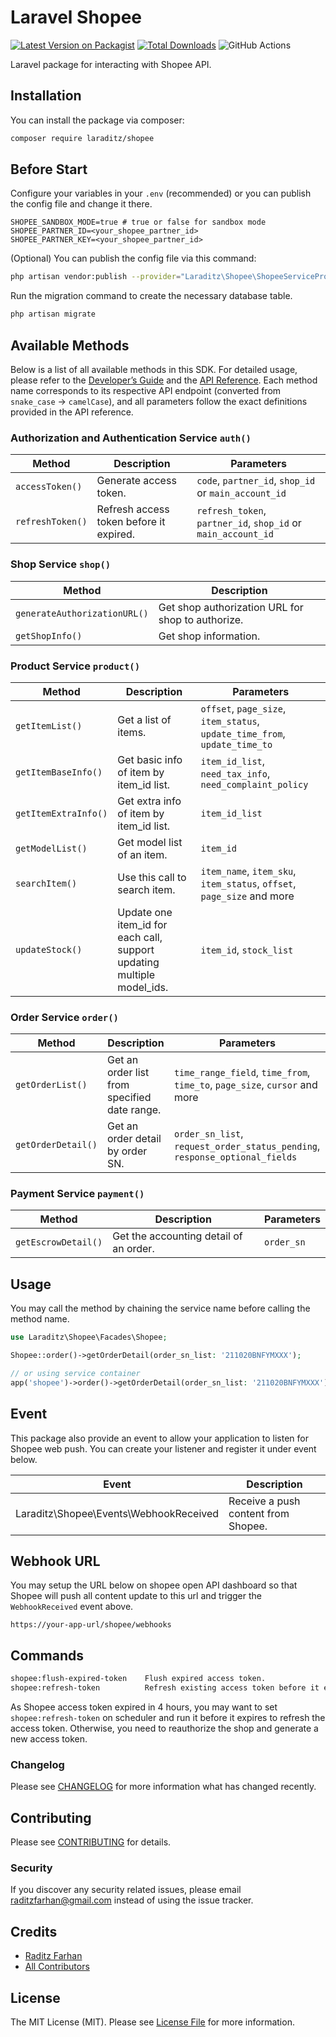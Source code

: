 # Laravel Shopee

[![Latest Version on Packagist](https://img.shields.io/packagist/v/laraditz/shopee.svg?style=flat-square)](https://packagist.org/packages/laraditz/shopee)
[![Total Downloads](https://img.shields.io/packagist/dt/laraditz/shopee.svg?style=flat-square)](https://packagist.org/packages/laraditz/shopee)
![GitHub Actions](https://github.com/laraditz/shopee/actions/workflows/main.yml/badge.svg)

Laravel package for interacting with Shopee API.

## Installation

You can install the package via composer:

```bash
composer require laraditz/shopee
```

## Before Start

Configure your variables in your `.env` (recommended) or you can publish the config file and change it there.

```
SHOPEE_SANDBOX_MODE=true # true or false for sandbox mode
SHOPEE_PARTNER_ID=<your_shopee_partner_id>
SHOPEE_PARTNER_KEY=<your_shopee_partner_id>
```

(Optional) You can publish the config file via this command:

```bash
php artisan vendor:publish --provider="Laraditz\Shopee\ShopeeServiceProvider" --tag="config"
```

Run the migration command to create the necessary database table.

```bash
php artisan migrate
```

## Available Methods

Below is a list of all available methods in this SDK. For detailed usage, please refer to the [Developer’s Guide](https://open.shopee.com/developer-guide/4) and the [API Reference](https://open.shopee.com/documents/v2/v2.product.get_category?module=89&type=1). Each method name corresponds to its respective API endpoint (converted from `snake_case` → `camelCase`), and all parameters follow the exact definitions provided in the API reference.

### Authorization and Authentication Service `auth()`

| Method           | Description                             | Parameters                                                    |
| ---------------- | --------------------------------------- | ------------------------------------------------------------- |
| `accessToken()`  | Generate access token.                  | `code`, `partner_id`, `shop_id` or `main_account_id`          |
| `refreshToken()` | Refresh access token before it expired. | `refresh_token`, `partner_id`, `shop_id` or `main_account_id` |

### Shop Service `shop()`

| Method                       | Description                                       |
| ---------------------------- | ------------------------------------------------- |
| `generateAuthorizationURL()` | Get shop authorization URL for shop to authorize. |
| `getShopInfo()`              | Get shop information.                             |

### Product Service `product()`

| Method               | Description                                                            | Parameters                                                                 |
| -------------------- | ---------------------------------------------------------------------- | -------------------------------------------------------------------------- |
| `getItemList()`      | Get a list of items.                                                   | `offset`, `page_size`, `item_status`, `update_time_from`, `update_time_to` |
| `getItemBaseInfo()`  | Get basic info of item by item_id list.                                | `item_id_list`, `need_tax_info`, `need_complaint_policy`                   |
| `getItemExtraInfo()` | Get extra info of item by item_id list.                                | `item_id_list`                                                             |
| `getModelList()`     | Get model list of an item.                                             | `item_id`                                                                  |
| `searchItem()`       | Use this call to search item.                                          | `item_name`, `item_sku`, `item_status`, `offset`, `page_size` and more     |
| `updateStock()`      | Update one item_id for each call, support updating multiple model_ids. | `item_id`, `stock_list`                                                    |

### Order Service `order()`

| Method             | Description                                  | Parameters                                                                  |
| ------------------ | -------------------------------------------- | --------------------------------------------------------------------------- |
| `getOrderList()`   | Get an order list from specified date range. | `time_range_field`, `time_from`, `time_to`, `page_size`, `cursor` and more  |
| `getOrderDetail()` | Get an order detail by order SN.             | `order_sn_list`, `request_order_status_pending`, `response_optional_fields` |

### Payment Service `payment()`

| Method              | Description                            | Parameters |
| ------------------- | -------------------------------------- | ---------- |
| `getEscrowDetail()` | Get the accounting detail of an order. | `order_sn` |

## Usage

You may call the method by chaining the service name before calling the method name.

```php
use Laraditz\Shopee\Facades\Shopee;

Shopee::order()->getOrderDetail(order_sn_list: '211020BNFYMXXX');

// or using service container
app('shopee')->order()->getOrderDetail(order_sn_list: '211020BNFYMXXX');

```

## Event

This package also provide an event to allow your application to listen for Shopee web push. You can create your listener and register it under event below.

| Event                                  | Description                         |
| -------------------------------------- | ----------------------------------- |
| Laraditz\Shopee\Events\WebhookReceived | Receive a push content from Shopee. |

## Webhook URL

You may setup the URL below on shopee open API dashboard so that Shopee will push all content update to this url and trigger the `WebhookReceived` event above.

```
https://your-app-url/shopee/webhooks
```

## Commands

```bash
shopee:flush-expired-token    Flush expired access token.
shopee:refresh-token          Refresh existing access token before it expired.
```

As Shopee access token expired in 4 hours, you may want to set `shopee:refresh-token` on scheduler and run it before it expires to refresh the access token. Otherwise, you need to reauthorize the shop and generate a new access token.

### Changelog

Please see [CHANGELOG](CHANGELOG.md) for more information what has changed recently.

## Contributing

Please see [CONTRIBUTING](CONTRIBUTING.md) for details.

### Security

If you discover any security related issues, please email raditzfarhan@gmail.com instead of using the issue tracker.

## Credits

- [Raditz Farhan](https://github.com/laraditz)
- [All Contributors](../../contributors)

## License

The MIT License (MIT). Please see [License File](LICENSE.md) for more information.
